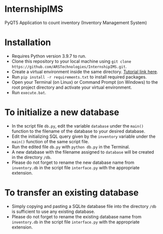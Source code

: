 # InternshipIMS
PyQT5 Application to count inventory (Inventory Management System)

# Installation

* Requires Python version 3.9.7 to run.
* Clone this repository to your local machine using ``git clone https://github.com/ARSTechnologies/InternshipIMS.git``.
* Create a virtual environment inside the same directory. [Tutorial link here](https://docs.python.org/3/library/venv.html).
* Run ``pip install -r requirements.txt`` to install required packages.
* Open your Terminal (on Linux) or Command Prompt (on Windows) to the root project directory and activate your virtual environment.
* Run ``execute.bat``.

# To initialize a new database

* In the script file ``db.py``, edit the variable ``database`` under the ``main()`` function to the filename of the database to your desired database.
* Edit the initializing SQL query given by the ``inventory`` variable under the ``main()`` function of the same script file.
* Run the edited file ``db.py`` with ``python db.py`` in the Terminal.
* A new database with the filename assigned to ``database`` will be created in the directory ``/db``.
* Please do not forget to rename the new database name from ``inventory.db`` in the script file ``interface.py`` with the appropriate extension.

# To transfer an existing database

* Simply copying and pasting a SQLite database file into the directory ``/db`` is sufficient to use any existing database.
* Please do not forget to rename the existing database name from ``inventory.db`` in the script file ``interface.py`` with the appropriate extension.
